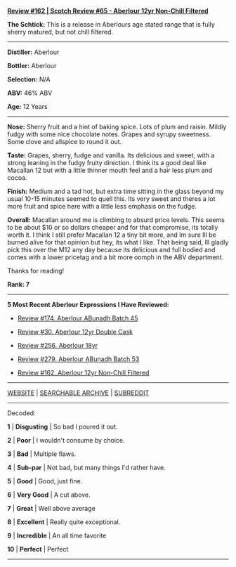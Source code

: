 
[**Review #162 | Scotch Review #65 - Aberlour 12yr Non-Chill Filtered**]( https://t8ke.review/review-162-aberlour-12-ncf/)

**The Schtick:** This is a release in Aberlours age stated range that is fully sherry matured, but not chill filtered.

-----

**Distiller:** Aberlour

**Bottler:** Aberlour

**Selection:** N/A

**ABV:**  46% ABV

**Age:** 12 Years 

-----

**Nose:**  Sherry fruit and a hint of baking spice. Lots of plum and raisin. Mildly fudgy with some nice chocolate notes. Grapes and syrupy sweetness. Some clove and allspice to round it out. 

**Taste:** Grapes, sherry, fudge and vanilla. Its delicious and sweet, with a strong leaning in the fudgy fruity direction. I think its a good deal like Macallan 12 but with a little thinner mouth feel and a hair less plum and cocoa.

**Finish:**  Medium and a tad hot, but extra time sitting in the glass beyond my usual 10-15 minutes seemed to quell this. Its very sweet and theres a lot more fruit and spice here with a little less emphasis on the fudge. 

**Overall:** Macallan around me is climbing to absurd price levels. This seems to be about $10 or so dollars cheaper and for that compromise, its totally worth it. I think I still prefer Macallan 12 a tiny bit more, and Im sure Ill be burned alive for that opinion but hey, its what I like. That being said, Ill gladly pick this over the M12 any day because its delicious and full bodied and comes with a lower pricetag and a bit more oomph in the ABV department. 

Thanks for reading!

**Rank: 7**

----- 

**5 Most Recent Aberlour Expressions I Have Reviewed:** 

- [Review #174. Aberlour ABunadh Batch 45]( https://t8ke.review/review-174-aberlour-abunadh-batch-45-re-review/) 

- [Review #30. Aberlour 12yr Double Cask]( https://t8ke.review/review-30-aberlour-12yr-double-cask/) 

- [Review #256. Aberlour 18yr]( https://t8ke.review/review-256-aberlour-18/) 

- [Review #279. Aberlour ABunadh Batch 53]( https://t8ke.review/review-279-aberlour-abunadh-batch-53/) 

- [Review #162. Aberlour 12yr Non-Chill Filtered]( https://t8ke.review/review-162-aberlour-12-ncf/) 

-----

[WEBSITE](https://t8ke.review) | [SEARCHABLE ARCHIVE](https://t8ke.review/review-archive/) | [SUBREDDIT](https://reddit.com/r/t8kereviews)

-----

Decoded:

**1** | **Disgusting** | So bad I poured it out.

**2** | **Poor** | I wouldn't consume by choice.

**3** | **Bad** | Multiple flaws.

**4** | **Sub-par** | Not bad, but many things I'd rather have.

**5** | **Good** | Good, just fine.

**6** | **Very Good** | A cut above.

**7** | **Great** | Well above average

**8** | **Excellent** | Really quite exceptional.

**9** | **Incredible** | An all time favorite

**10** | **Perfect** | Perfect

----

